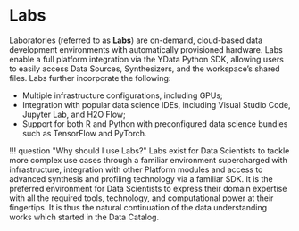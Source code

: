 # Labs

Laboratories (referred to as **Labs**) are on-demand, cloud-based data development environments with automatically provisioned hardware. Labs enable a full platform integration via the YData Python SDK, allowing users to easily access Data Sources, Synthesizers, and the workspace’s shared files. Labs further incorporate the following:

- Multiple infrastructure configurations, including GPUs;
- Integration with popular data science IDEs, including Visual Studio Code, Jupyter Lab, and H2O Flow;
- Support for both R and Python with preconfigured data science bundles such as TensorFlow and PyTorch.

!!! question "Why should I use Labs?"
    Labs exist for Data Scientists to tackle more complex use cases through a familiar environment supercharged with infrastructure, integration with other Platform modules and access to advanced synthesis and profiling technology via a familiar SDK.
    It is the preferred environment for Data Scientists to express their domain expertise with all the required tools, technology, and computational power at their fingertips. It is thus the natural continuation of the data understanding works which started in the Data Catalog.

